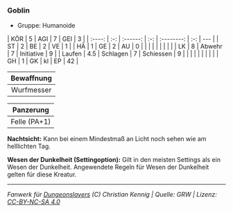 ### Goblin

- Gruppe: Humanoide

|  KÖR   |  5  |   AGI    |  7  |    GEI     |  3  |
| :----: | :-: | :------: | :-: | :--------: | :-: | --- |
|   ST   |  2  |    BE    |  2  |     VE     |  1  |
|   HÄ   |  1  |    GE    |  2  |     AU     |  0  |
|        |     |          |     |            |     |     |
|   LK   |  8  |  Abwehr  |  7  | Initiative |  9  |
| Laufen | 4.5 | Schlagen |  7  | Schiessen  |  9  |
|        |     |          |     |            |     |     |
|   GH   |  1  |    GK    | kl  |     EP     | 42  |

| Bewaffnung |
| :--------: |
| Wurfmesser |

|  Panzerung   |
| :----------: |
| Felle (PA+1) |

**Nachtsicht:** Kann bei einem Mindestmaß an Licht noch sehen wie am helllichten Tag.

**Wesen der Dunkelheit (Settingoption):** Gilt in den meisten Settings als ein Wesen der Dunkelheit. Angewendete Regeln für Wesen der Dunkelheit gelten für diese Kreatur.

---

_Fanwerk für [Dungeonslayers](https://www.dungeonslayers.net/) (C) Christian Kennig | Quelle: GRW | Lizenz: [CC-BY-NC-SA 4.0](https://creativecommons.org/licenses/by-nc-sa/4.0/deed.de)_
